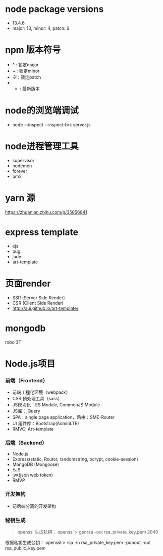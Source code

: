 # node package versions
- 13.4.6
- major: 13, minor: 4, patch: 6
# npm 版本符号
- ^ : 锁定major
- ~ : 锁定minor
- 空 : 锁定patch
- * : 最新版本

# node的浏览端调试
- node --inspect --inspect-brk server.js

# node进程管理工具
- supervisor
- nodemon
- forever
- pm2

# yarn 源
https://zhuanlan.zhihu.com/p/35856841

# express template
- ejs
- pug
- jade
- art-template

# 页面render
- SSR (Server Side Render)
- CSR (Client Side Render)
- http://aui.github.io/art-template/

# mongodb
robo 3T

# Node.js项目
### 前端（Frontend）
- 前端工程化环境（webpack）
- CSS 预处理工具（sass）
- JS模块化：ES Module, CommonJS Module
- JS库：jQuery
- SPA：single page application，路由：SME-Router
- UI 组件库：Bootstrap(AdminLTE)
- RMVC: Art-template

### 后端（Backend）
- Node.js
- Express(static, Router, randomstring, bcrypt, cookie-session)
- MongoDB (Mongoose)
- EJS
- jwt(json web token)
- RMVP

### 开发架构
- 前后端分离的开发架构

### 秘钥生成
> openssl
生成私钥：
openssl > genrsa -out rsa_private_key.pem 2048

根据私钥生成公钥：
openssl > rsa -in rsa_private_key.pem -pubout -out rsa_public_key.pem